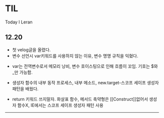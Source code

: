 # TIL
Today I Leran

## 12.20
+ 첫 velog글을 올렸다. 
+ 변수 선언시 var키워드를 사용하지 않는 이유, 변수 명명 규칙을 익혔다.
 - var는 전역변수로서 메모리 낭비, 변수 호이스팅으로 인해 흐름이 꼬임. 기호는 $와 _만 가능함.
+ 생성자 함수의 내부 동작 프로세스, 내부 메소드, new.target-스코프 세이프 생성자 패턴을 배웠다.
 - return 키워드 쓰지말자. 화살표 함수, 메서드 축약형은 [[Construct]]없어서 생성자 함수X, IE에서는 스코프 세이프 생성자 패턴 사용
-------------------------------
